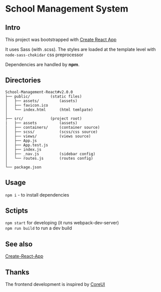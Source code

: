 # School Management System

## Intro 
This project was bootstrapped with [Create React App](https://github.com/facebook/create-react-app)

It uses Sass (with .scss). The styles are loaded at the template level with `node-sass-chokidar` css preprocessor

Dependencies are handled by **npm**.

## Directories
```
School-Management-React#v2.0.0
├── public/         (static files)
│   ├── assets/         (assets)
│   ├── favicon.ico  
│   └── index.html      (html temlpate)
│
├── src/            (project root)
|   ├── assets          (assets)
│   ├── containers/     (container source)
│   ├── scss/           (scss/css source)
│   ├── views/          (views source)
│   ├── App.js
│   ├── App.test.js
│   ├── index.js
│   ├── _nav.js         (sidebar config)
│   └── routes.js       (routes config)
│
└── package.json
```

## Usage
`npm i` - to install dependencies

## Sctipts 
`npm start` for developing (it runs webpack-dev-server)  
`npm run build` to run a dev build  

## See also
[Create-React-App](CRA.md)  

## Thanks
The frontend development is inspired by [CoreUI](https://coreui.io/) 
